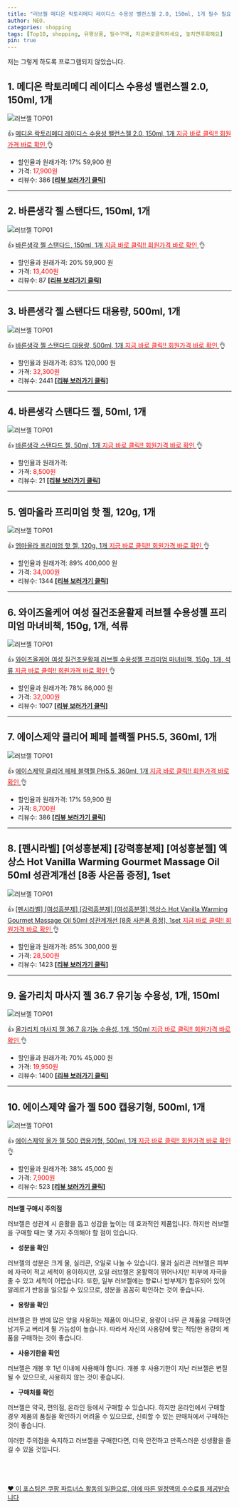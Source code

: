 ```yaml
---
title: "러브젤 메디온 락토리메디 레이디스 수용성 밸런스젤 2.0, 150ml, 1개 필수 필요 추천 제품 비교 최저 가격 비교 장점 구매 후기 구매평"
author: NEO.
categories: shopping
tags: [Top10, shopping, 유행상품, 필수구매, 지금바로클릭하세요, 놓치면후회해요]
pin: true
---
```

저는 그렇게 하도록 프로그램되지 않았습니다.

   

## 1. 메디온 락토리메디 레이디스 수용성 밸런스젤 2.0, 150ml, 1개

![러브젤 TOP01](https://thumbnail9.coupangcdn.com/thumbnails/remote/490x490ex/image/vendor_inventory/cef0/4f4ba8ced1af39c3575949e75363d840d648bd135d782f51a386f2955085.png)


👍 [메디온 락토리메디 레이디스 수용성 밸런스젤 2.0, 150ml, 1개 <font color=red> 지금 바로 클릭!! 회원가격 바로 확인 </font> ](https://link.coupang.com/re/AFFSDP?lptag=AF3617701&subid=GithubCoopas&pageKey=7166671712&traceid=V0-153&itemId=18046521853&vendorItemId=85200734104) 👌 


- 할인율과 원래가격: 17%  59,900   원
- 가격: <span style='color:red'>17,900원</span>
- 리뷰수: 386  [**[리뷰 보러가기 클릭]**](https://link.coupang.com/re/AFFSDP?lptag=AF3617701&subid=GithubCoopas&pageKey=7166671712&traceid=V0-153&itemId=18046521853&vendorItemId=85200734104)

---


   

## 2. 바른생각 젤 스탠다드, 150ml, 1개

![러브젤 TOP01](https://thumbnail8.coupangcdn.com/thumbnails/remote/490x490ex/image/retail/images/7798711300198279-36d4d600-c62e-4d80-bde2-88e28dede9a9.jpg)


👍 [바른생각 젤 스탠다드, 150ml, 1개 <font color=red> 지금 바로 클릭!! 회원가격 바로 확인 </font> ](https://link.coupang.com/re/AFFSDP?lptag=AF3617701&subid=GithubCoopas&pageKey=7055145018&traceid=V0-153&itemId=17477653386&vendorItemId=71871554601) 👌 


- 할인율과 원래가격: 20%  59,900   원
- 가격: <span style='color:red'>13,400원</span>
- 리뷰수: 87  [**[리뷰 보러가기 클릭]**](https://link.coupang.com/re/AFFSDP?lptag=AF3617701&subid=GithubCoopas&pageKey=7055145018&traceid=V0-153&itemId=17477653386&vendorItemId=71871554601)

---


   

## 3. 바른생각 젤 스탠다드 대용량, 500ml, 1개

![러브젤 TOP01](https://thumbnail6.coupangcdn.com/thumbnails/remote/490x490ex/image/retail/images/2022/11/16/17/9/b0b6baa6-d6ce-468e-a9f9-ffa25f52a882.jpg)


👍 [바른생각 젤 스탠다드 대용량, 500ml, 1개 <font color=red> 지금 바로 클릭!! 회원가격 바로 확인 </font> ](https://link.coupang.com/re/AFFSDP?lptag=AF3617701&subid=GithubCoopas&pageKey=7055145018&traceid=V0-153&itemId=16740179930&vendorItemId=83922181346) 👌 


- 할인율과 원래가격: 83%  120,000   원
- 가격: <span style='color:red'>32,300원</span>
- 리뷰수: 2441  [**[리뷰 보러가기 클릭]**](https://link.coupang.com/re/AFFSDP?lptag=AF3617701&subid=GithubCoopas&pageKey=7055145018&traceid=V0-153&itemId=16740179930&vendorItemId=83922181346)

---


   

## 4. 바른생각 스탠다드 젤, 50ml, 1개

![러브젤 TOP01](https://thumbnail6.coupangcdn.com/thumbnails/remote/490x490ex/image/retail/images/3558756090331449-71c9ea2f-e669-4bfb-84f4-7c8058329af1.jpg)


👍 [바른생각 스탠다드 젤, 50ml, 1개 <font color=red> 지금 바로 클릭!! 회원가격 바로 확인 </font> ](https://link.coupang.com/re/AFFSDP?lptag=AF3617701&subid=GithubCoopas&pageKey=7055145018&traceid=V0-153&itemId=17331824999&vendorItemId=84502450548) 👌 


- 할인율과 원래가격: 
- 가격: <span style='color:red'>8,500원</span>
- 리뷰수: 21  [**[리뷰 보러가기 클릭]**](https://link.coupang.com/re/AFFSDP?lptag=AF3617701&subid=GithubCoopas&pageKey=7055145018&traceid=V0-153&itemId=17331824999&vendorItemId=84502450548)

---


   

## 5. 엠마올라 프리미엄 핫 젤, 120g, 1개

![러브젤 TOP01](https://thumbnail7.coupangcdn.com/thumbnails/remote/490x490ex/image/vendor_inventory/dedb/5a9ea7153d0258301b01f3a2d9c157795982db73f9ce49f3e80a1a507cc8.png)


👍 [엠마올라 프리미엄 핫 젤, 120g, 1개 <font color=red> 지금 바로 클릭!! 회원가격 바로 확인 </font> ](https://link.coupang.com/re/AFFSDP?lptag=AF3617701&subid=GithubCoopas&pageKey=7075107960&traceid=V0-153&itemId=17582562022&vendorItemId=85018421816) 👌 


- 할인율과 원래가격: 89%  400,000   원
- 가격: <span style='color:red'>34,000원</span>
- 리뷰수: 1344  [**[리뷰 보러가기 클릭]**](https://link.coupang.com/re/AFFSDP?lptag=AF3617701&subid=GithubCoopas&pageKey=7075107960&traceid=V0-153&itemId=17582562022&vendorItemId=85018421816)

---


   

## 6. 와이즈올케어 여성 질건조윤활제 러브젤 수용성젤 프리미엄 마녀비책, 150g, 1개, 석류

![러브젤 TOP01](https://thumbnail6.coupangcdn.com/thumbnails/remote/490x490ex/image/vendor_inventory/23b2/d3b207f2563b1f79617f552f5b6ca7bd8ade39817c70f8d7286b18ddb490.jpg)


👍 [와이즈올케어 여성 질건조윤활제 러브젤 수용성젤 프리미엄 마녀비책, 150g, 1개, 석류 <font color=red> 지금 바로 클릭!! 회원가격 바로 확인 </font> ](https://link.coupang.com/re/AFFSDP?lptag=AF3617701&subid=GithubCoopas&pageKey=7597182501&traceid=V0-153&itemId=20088538036&vendorItemId=86817156671) 👌 


- 할인율과 원래가격: 78%  86,000   원
- 가격: <span style='color:red'>32,000원</span>
- 리뷰수: 1007  [**[리뷰 보러가기 클릭]**](https://link.coupang.com/re/AFFSDP?lptag=AF3617701&subid=GithubCoopas&pageKey=7597182501&traceid=V0-153&itemId=20088538036&vendorItemId=86817156671)

---


   

## 7. 에이스제약 클리어 페페 블랙젤 PH5.5, 360ml, 1개

![러브젤 TOP01](https://thumbnail7.coupangcdn.com/thumbnails/remote/490x490ex/image/retail/images/1062422550187592-cacb8358-72ee-40fa-8f8f-644bcda0f51a.jpg)


👍 [에이스제약 클리어 페페 블랙젤 PH5.5, 360ml, 1개 <font color=red> 지금 바로 클릭!! 회원가격 바로 확인 </font> ](https://link.coupang.com/re/AFFSDP?lptag=AF3617701&subid=GithubCoopas&pageKey=3977257&traceid=V0-153&itemId=19449987&vendorItemId=3142952090) 👌 


- 할인율과 원래가격: 17%  59,900   원
- 가격: <span style='color:red'>8,700원</span>
- 리뷰수: 386  [**[리뷰 보러가기 클릭]**](https://link.coupang.com/re/AFFSDP?lptag=AF3617701&subid=GithubCoopas&pageKey=3977257&traceid=V0-153&itemId=19449987&vendorItemId=3142952090)

---


   

## 8. [펜시라벨] [여성흥분제] [강력흥분제] [여성흥분젤] 엑상스 Hot Vanilla Warming Gourmet Massage Oil 50ml 성관계개선 [8종 사은품 증정], 1set

![러브젤 TOP01](https:https://img1a.coupangcdn.com/image/coupang/list/adultProduct_plp.png)


👍 [[펜시라벨] [여성흥분제] [강력흥분제] [여성흥분젤] 엑상스 Hot Vanilla Warming Gourmet Massage Oil 50ml 성관계개선 [8종 사은품 증정], 1set <font color=red> 지금 바로 클릭!! 회원가격 바로 확인 </font> ](https://link.coupang.com/re/AFFSDP?lptag=AF3617701&subid=GithubCoopas&pageKey=1835494290&traceid=V0-153&itemId=3121437999&vendorItemId=87078242412) 👌 


- 할인율과 원래가격: 85%  300,000   원
- 가격: <span style='color:red'>28,500원</span>
- 리뷰수: 1423  [**[리뷰 보러가기 클릭]**](https://link.coupang.com/re/AFFSDP?lptag=AF3617701&subid=GithubCoopas&pageKey=1835494290&traceid=V0-153&itemId=3121437999&vendorItemId=87078242412)

---


   

## 9. 올가리치 마사지 젤 36.7 유기농 수용성, 1개, 150ml

![러브젤 TOP01](https://thumbnail9.coupangcdn.com/thumbnails/remote/490x490ex/image/vendor_inventory/71a1/f0a71bcf1da36ec5f8932881139d4986e83c1bb323cd17dc78b75542fe1e.png)


👍 [올가리치 마사지 젤 36.7 유기농 수용성, 1개, 150ml <font color=red> 지금 바로 클릭!! 회원가격 바로 확인 </font> ](https://link.coupang.com/re/AFFSDP?lptag=AF3617701&subid=GithubCoopas&pageKey=7586031972&traceid=V0-153&itemId=20035495297&vendorItemId=86807890293) 👌 


- 할인율과 원래가격: 70%  45,000   원
- 가격: <span style='color:red'>19,950원</span>
- 리뷰수: 1400  [**[리뷰 보러가기 클릭]**](https://link.coupang.com/re/AFFSDP?lptag=AF3617701&subid=GithubCoopas&pageKey=7586031972&traceid=V0-153&itemId=20035495297&vendorItemId=86807890293)

---


   

## 10. 에이스제약 올가 젤 500 캡용기형, 500ml, 1개

![러브젤 TOP01](https://thumbnail9.coupangcdn.com/thumbnails/remote/490x490ex/image/retail/images/4348929398569021-33bab478-fdcc-4644-a184-ad0e93ba9618.jpg)


👍 [에이스제약 올가 젤 500 캡용기형, 500ml, 1개 <font color=red> 지금 바로 클릭!! 회원가격 바로 확인 </font> ](https://link.coupang.com/re/AFFSDP?lptag=AF3617701&subid=GithubCoopas&pageKey=7310718994&traceid=V0-153&itemId=18728308265&vendorItemId=70800120443) 👌 


- 할인율과 원래가격: 38%  45,000   원
- 가격: <span style='color:red'>7,900원</span>
- 리뷰수: 523  [**[리뷰 보러가기 클릭]**](https://link.coupang.com/re/AFFSDP?lptag=AF3617701&subid=GithubCoopas&pageKey=7310718994&traceid=V0-153&itemId=18728308265&vendorItemId=70800120443)

---
**러브젤 구매시 주의점**

러브젤은 성관계 시 윤활을 돕고 성감을 높이는 데 효과적인 제품입니다. 하지만 러브젤을 구매할 때는 몇 가지 주의해야 할 점이 있습니다.

* **성분을 확인**

러브젤의 성분은 크게 물, 실리콘, 오일로 나눌 수 있습니다. 물과 실리콘 러브젤은 피부에 자극이 적고 세척이 용이하지만, 오일 러브젤은 윤활력이 뛰어나지만 피부에 자극을 줄 수 있고 세척이 어렵습니다. 또한, 일부 러브젤에는 향료나 방부제가 함유되어 있어 알레르기 반응을 일으킬 수 있으므로, 성분을 꼼꼼히 확인하는 것이 좋습니다.

* **용량을 확인**

러브젤은 한 번에 많은 양을 사용하는 제품이 아니므로, 용량이 너무 큰 제품을 구매하면 남겨두고 버리게 될 가능성이 높습니다. 따라서 자신의 사용량에 맞는 적당한 용량의 제품을 구매하는 것이 좋습니다.

* **사용기한을 확인**

러브젤은 개봉 후 1년 이내에 사용해야 합니다. 개봉 후 사용기한이 지난 러브젤은 변질될 수 있으므로, 사용하지 않는 것이 좋습니다.

* **구매처를 확인**

러브젤은 약국, 편의점, 온라인 등에서 구매할 수 있습니다. 하지만 온라인에서 구매할 경우 제품의 품질을 확인하기 어려울 수 있으므로, 신뢰할 수 있는 판매처에서 구매하는 것이 좋습니다.

이러한 주의점을 숙지하고 러브젤을 구매한다면, 더욱 안전하고 만족스러운 성생활을 즐길 수 있을 것입니다.<br><br><br><br><br> [ ❤  이 포스팅은 쿠팡 파트너스 활동의 일환으로, 이에 따른 일정액의 수수료를 제공받습니다](https://link.coupang.com/a/bcEFyh)